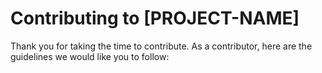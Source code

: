 # Contributing to [PROJECT-NAME]

Thank you for taking the time to contribute. As a contributor, here are the guidelines we would like you to follow:

